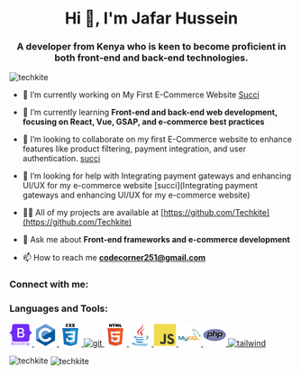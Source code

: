 <h1 align="center">Hi 👋, I'm Jafar Hussein</h1>
<h3 align="center">A developer from Kenya who is keen to become proficient in both front-end and back-end technologies.</h3>

<p align="left"> <img src="https://komarev.com/ghpvc/?username=techkite&label=Profile%20views&color=0e75b6&style=flat" alt="techkite" /> </p>

- 🔭 I’m currently working on My First E-Commerce Website [Succi](https://github.com/Techkite/Techkite)

- 🌱 I’m currently learning **Front-end and back-end web development, focusing on React, Vue, GSAP, and e-commerce best practices**

- 👯 I’m looking to collaborate on my first E-Commerce website to enhance features like product filtering, payment integration, and user authentication. [succi](https://github.com/Techkite/Techkite)

- 🤝 I’m looking for help with Integrating payment gateways and enhancing UI/UX for my e-commerce website [succi](Integrating payment gateways and enhancing UI/UX for my e-commerce website)

- 👨‍💻 All of my projects are available at [https://github.com/Techkite](https://github.com/Techkite)

- 💬 Ask me about **Front-end frameworks and e-commerce development**

- 📫 How to reach me **codecorner251@gmail.com**

<h3 align="left">Connect with me:</h3>
<p align="left">
</p>

<h3 align="left">Languages and Tools:</h3>
<p align="left"> <a href="https://getbootstrap.com" target="_blank" rel="noreferrer"> <img src="https://raw.githubusercontent.com/devicons/devicon/master/icons/bootstrap/bootstrap-plain-wordmark.svg" alt="bootstrap" width="40" height="40"/> </a> <a href="https://www.cprogramming.com/" target="_blank" rel="noreferrer"> <img src="https://raw.githubusercontent.com/devicons/devicon/master/icons/c/c-original.svg" alt="c" width="40" height="40"/> </a> <a href="https://www.w3schools.com/css/" target="_blank" rel="noreferrer"> <img src="https://raw.githubusercontent.com/devicons/devicon/master/icons/css3/css3-original-wordmark.svg" alt="css3" width="40" height="40"/> </a> <a href="https://git-scm.com/" target="_blank" rel="noreferrer"> <img src="https://www.vectorlogo.zone/logos/git-scm/git-scm-icon.svg" alt="git" width="40" height="40"/> </a> <a href="https://www.w3.org/html/" target="_blank" rel="noreferrer"> <img src="https://raw.githubusercontent.com/devicons/devicon/master/icons/html5/html5-original-wordmark.svg" alt="html5" width="40" height="40"/> </a> <a href="https://www.java.com" target="_blank" rel="noreferrer"> <img src="https://raw.githubusercontent.com/devicons/devicon/master/icons/java/java-original.svg" alt="java" width="40" height="40"/> </a> <a href="https://developer.mozilla.org/en-US/docs/Web/JavaScript" target="_blank" rel="noreferrer"> <img src="https://raw.githubusercontent.com/devicons/devicon/master/icons/javascript/javascript-original.svg" alt="javascript" width="40" height="40"/> </a> <a href="https://www.mysql.com/" target="_blank" rel="noreferrer"> <img src="https://raw.githubusercontent.com/devicons/devicon/master/icons/mysql/mysql-original-wordmark.svg" alt="mysql" width="40" height="40"/> </a> <a href="https://www.php.net" target="_blank" rel="noreferrer"> <img src="https://raw.githubusercontent.com/devicons/devicon/master/icons/php/php-original.svg" alt="php" width="40" height="40"/> </a> <a href="https://tailwindcss.com/" target="_blank" rel="noreferrer"> <img src="https://www.vectorlogo.zone/logos/tailwindcss/tailwindcss-icon.svg" alt="tailwind" width="40" height="40"/> </a> </p>

<p><img align="left" src="https://github-readme-stats.vercel.app/api/top-langs?username=techkite&show_icons=true&locale=en&layout=compact" alt="techkite" /></p>

<p>&nbsp;<img align="center" src="https://github-readme-stats.vercel.app/api?username=techkite&show_icons=true&locale=en" alt="techkite" /></p>
